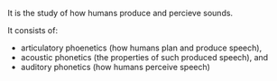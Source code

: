 It is the study of how humans produce and percieve sounds.

It consists of:
- articulatory phoenetics (how humans plan and produce speech),
- acoustic phonetics (the properties of such produced speech), and
- auditory phonetics (how humans perceive speech)
